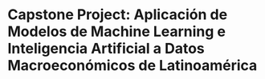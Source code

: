 # Capstone Project: Aplicación de Modelos de Machine Learning e Inteligencia Artificial a Datos Macroeconómicos de Latinoamérica

